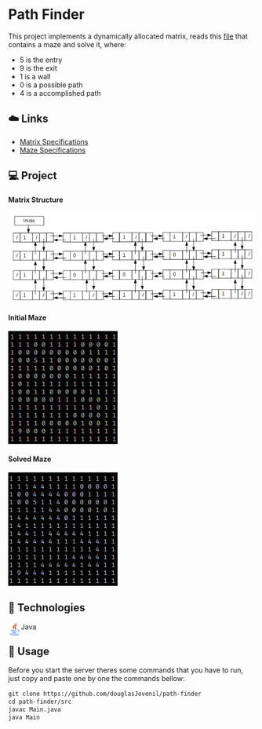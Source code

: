 # Path Finder

This project implements a dynamically allocated matrix, reads this [file](data/labirinto.txt) that contains a maze and solve it, where:
- 5 is the entry
- 9 is the exit
- 1 is a wall
- 0 is a possible path
- 4 is a accomplished path

## ☁️ Links

- [Matrix Specifications](docs/pdf/matrix_specification.pdf)
- [Maze Specifications](docs/pdf/maze_specification.pdf)

## 💻 Project

#### Matrix Structure

![Matrix Structure](docs/images/03_matrix_structure.png)

#### Initial Maze

![Initial Maze](docs/images/00_initial_maze.png)

#### Solved Maze

![Solved Maze](docs/images/02_solved_maze.png)

## 🚀 Technologies

<img align="left" alt="Python" width="26px" src="docs/images/01_java.png" /> Java

## 🏃 Usage

Before you start the server theres some commands that you have to run, just copy and paste one by one the commands bellow:

```
git clone https://github.com/douglasJovenil/path-finder
cd path-finder/src
javac Main.java
java Main
```
